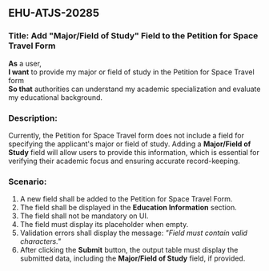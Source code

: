 ## EHU-ATJS-20285

### Title: Add "Major/Field of Study" Field to the Petition for Space Travel Form

**As** a user,  
**I want** to provide my major or field of study in the Petition for Space Travel form  
**So that** authorities can understand my academic specialization and evaluate my educational background.

### Description:
Currently, the Petition for Space Travel form does not include a field for specifying the applicant's major or field of study. Adding a **Major/Field of Study** field will allow users to provide this information, which is essential for verifying their academic focus and ensuring accurate record-keeping.

### Scenario:
1. A new field shall be added to the Petition for Space Travel Form.
2. The field shall be displayed in the **Education Information** section.
3. The field shall not be mandatory on UI.
4. The field must display its placeholder when empty.
5. Validation errors shall display the message: *"Field must contain valid characters."*
6. After clicking the **Submit** button, the output table must display the submitted data, including the **Major/Field of Study** field, if provided.
